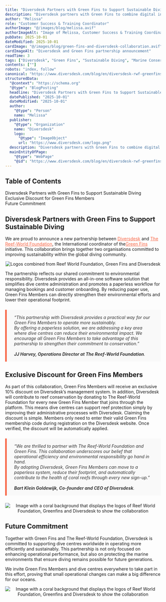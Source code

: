```yaml
---
title: "Diversdesk Partners with Green Fins to Support Sustainable Diving"
description: "Diversdesk partners with Green Fins to combine digital innovation and environmental expertise, supporting sustainable diving practices worldwide."
author: "Melissa" 
role: "Customer Success & Training Coordinator"
authorImage: "@/images/blog/melissa.avif" 
authorImageAlt: "Image of Melissa, Customer Success & Training Coordinator" 
pubDate: 2025-10-01
dateModified: 2025-10-01
cardImage: "@/images/blog/green-fins-and-diversdesk-collaboration.avif"
cardImageAlt: "Diversdesk and Green Fins partnership announcement"
readTime: 3
tags: ["Diversdesk", "Green Fins", "Sustainable Diving", "Marine Conservation", "Dive Centre Software", "Paperless Dive Centre"]
contents: [""]
robots: "index, follow"
canonical: "https://www.diversdesk.com/blog/en/diversdesk-rwf-greenfins-partnership"
structuredData:
  "@context": "https://schema.org"
  "@type": "BlogPosting"
  headline: "Diversdesk Partners with Green Fins to Support Sustainable Diving"
  datePublished: "2025-10-01"
  dateModified: "2025-10-01"
  author:
    "@type": "Person"
    name: "Melissa"
  publisher:
    "@type": "Organization"
    name: "Diversdesk"
    logo:
      "@type": "ImageObject"
      url: "https://www.diversdesk.com/logo.png"
  description: "Diversdesk partners with Green Fins to combine digital innovation and environmental expertise, supporting sustainable diving practices worldwide." 
  mainEntityOfPage: 
    "@type": "WebPage"
    "@id": "https://www.diversdesk.com/blog/en/diversdesk-rwf-greenfins-partnership"
---
```



<!-- Table of Contents -->
<nav id="toc" class="mb-8">
  <h2 class="text-xl font-bold mb-3">Table of Contents</h2>
  <ul class="space-y-2 text-neutral-600 dark:text-neutral-400">
    <li><a href="#diversdesk-partners-with-green-fins-to-support-sustainable-diving" class="hover:text-neutral-800 dark:hover:text-neutral-200">Diversdesk Partners with Green Fins to Support Sustainable Diving</a></li>
    <li><a href="#exclusive-discount-for-green-fins-members" class="hover:text-neutral-800 dark:hover:text-neutral-200">Exclusive Discount for Green Fins Members</a></li>
    <li><a href="#future-commitment" class="hover:text-neutral-800 dark:hover:text-neutral-200">Future Commitment</a></li>
  </ul>
</nav>

<h2 id="diversdesk-partners-with-green-fins-to-support-sustainable-diving" class="section-heading">Diversdesk Partners with Green Fins to Support Sustainable Diving</h2>
<p>
We are proud to announce a new partnership between <a href="https://www.diversdesk.com/" target="_blank" rel="noopener noreferrer" style="color:#F86545">Diversdesk</a> and <a href="https://reef-world.org/" target="_blank" rel="noopener noreferrer" style="color:#F86545">The Reef-World Foundation</a>, the International coordinator of the<a href="https://greenfins.net/" target="_blank" rel="noopener noreferrer" style="color:#F86545">Green Fins</a> initiative. This collaboration brings together two organisations committed to improving sustainability within the global diving community.
</p>

<div style="text-align: center;">
  <img 
    src="/images/logos-partnership.avif" 
    alt="Logos combined from Reef World Foundation, Green Fins and Diversdesk"
    class="w-full md:w-full mx-auto"
  />
</div>

<p>
The partnership reflects our shared commitment to environmental responsibility. Diversdesk provides an all-in-one software solution that simplifies dive centre administration and promotes a paperless workflow for managing bookings and customer onboarding. By reducing paper use, Green Fins Members can directly strengthen their environmental efforts and lower their operational footprint.
</p>

<p>
<blockquote>
“This partnership with Diversdesk provides a practical way for our Green Fins Members to operate more sustainably. <br> By offering a paperless solution, we are addressing a key area where dive centres can reduce their environmental impact. We encourage all Green Fins Members to take advantage of this partnership to strengthen their commitment to conservation.”
<br><br><strong>JJ Harvey, Operations Director at The Reef-World Foundation</strong>.
</blockquote>
</p>

<h2 id="exclusive-discount-for-green-fins-members" class="section-heading">Exclusive Discount for Green Fins Members</h2>
<p>
As part of this collaboration, Green Fins Members will receive an exclusive 10% discount on Diversdesk’s management system. In addition, Diversdesk will contribute to reef conservation by donating to The Reef-World Foundation for every new Green Fins Member that joins through the platform. This means dive centres can support reef protection simply by improving their administrative processes with Diversdesk. Claiming the discount is simple. Members only need to enter their valid Green Fins membership code during registration on the Diversdesk website. Once verified, the discount will be automatically applied.
</p>
<p>
<blockquote>
“We are thrilled to partner with The Reef-World Foundation and Green Fins. This collaboration underscores our belief that operational efficiency and environmental responsibility go hand in hand. <br> By adopting Diversdesk, Green Fins Members can move to a paperless system, reduce their footprint, and automatically contribute to the health of coral reefs through every new sign-up.”
<br><br><strong>Bart Klein Goldewijk, Co-founder and CEO of Diversdesk</strong>.
</blockquote>
</p>

<div style="text-align: center;">
  <img 
    src="/images/paperless-customer-onboarding.avif" 
    alt="Image with a coral background that displays the logos of Reef World Foundation, Greenfins and Diversdesk to show the collaboration"
    class="w-full md:w-full mx-auto"
  />
</div>

<h2 id="future-commitment" class="section-heading">Future Commitment</h2>
<p>
Together with Green Fins and The Reef-World Foundation, Diversdesk is committed to supporting dive centres worldwide in operating more efficiently and sustainably. This partnership is not only focused on enhancing operational performance, but also on protecting the marine environments that ensure diving remains possible for future generations.
</p>
<p>
We invite Green Fins Members and dive centres everywhere to take part in this effort, proving that small operational changes can make a big difference for our oceans.
</p>

<div style="text-align: center;">
  <img 
    src="/images/diversdesk-collaboration-with-green-fins-and-reef-world.avif" 
    alt="Image with a coral background that displays the logos of Reef World Foundation, Greenfins and Diversdesk to show the collaboration"
    class="w-full md:w-full mx-auto"
  />
</div>

<style>
  /* CSS to make the quote stand out */
  blockquote {
    /* Separates the quote from the surrounding text */
    margin: 1.5rem 0; 
    padding: 1rem 1.5rem; /* Space inside the box */
    
    /* The visual element */
    border-left: 5px solid #F86545; /* Use your brand color */
    background-color: #f9f9f9; /* Light gray background */
    
    /* Make the text slightly different */
    font-style: italic;
    color: #333;
  }
</style>